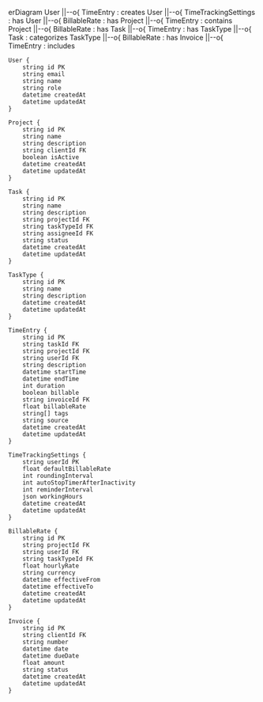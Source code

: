erDiagram
    User ||--o{ TimeEntry : creates
    User ||--o{ TimeTrackingSettings : has
    User ||--o{ BillableRate : has
    Project ||--o{ TimeEntry : contains
    Project ||--o{ BillableRate : has
    Task ||--o{ TimeEntry : has
    TaskType ||--o{ Task : categorizes
    TaskType ||--o{ BillableRate : has
    Invoice ||--o{ TimeEntry : includes
    
    User {
        string id PK
        string email
        string name
        string role
        datetime createdAt
        datetime updatedAt
    }
    
    Project {
        string id PK
        string name
        string description
        string clientId FK
        boolean isActive
        datetime createdAt
        datetime updatedAt
    }
    
    Task {
        string id PK
        string name
        string description
        string projectId FK
        string taskTypeId FK
        string assigneeId FK
        string status
        datetime createdAt
        datetime updatedAt
    }
    
    TaskType {
        string id PK
        string name
        string description
        datetime createdAt
        datetime updatedAt
    }
    
    TimeEntry {
        string id PK
        string taskId FK
        string projectId FK
        string userId FK
        string description
        datetime startTime
        datetime endTime
        int duration
        boolean billable
        string invoiceId FK
        float billableRate
        string[] tags
        string source
        datetime createdAt
        datetime updatedAt
    }
    
    TimeTrackingSettings {
        string userId PK
        float defaultBillableRate
        int roundingInterval
        int autoStopTimerAfterInactivity
        int reminderInterval
        json workingHours
        datetime createdAt
        datetime updatedAt
    }
    
    BillableRate {
        string id PK
        string projectId FK
        string userId FK
        string taskTypeId FK
        float hourlyRate
        string currency
        datetime effectiveFrom
        datetime effectiveTo
        datetime createdAt
        datetime updatedAt
    }
    
    Invoice {
        string id PK
        string clientId FK
        string number
        datetime date
        datetime dueDate
        float amount
        string status
        datetime createdAt
        datetime updatedAt
    } 